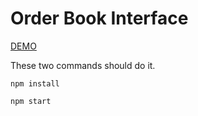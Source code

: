 # Order Book Interface

[DEMO](https://orderbook123.herokuapp.com/ethbtc)

These two commands should do it.

`npm install`

`npm start`
